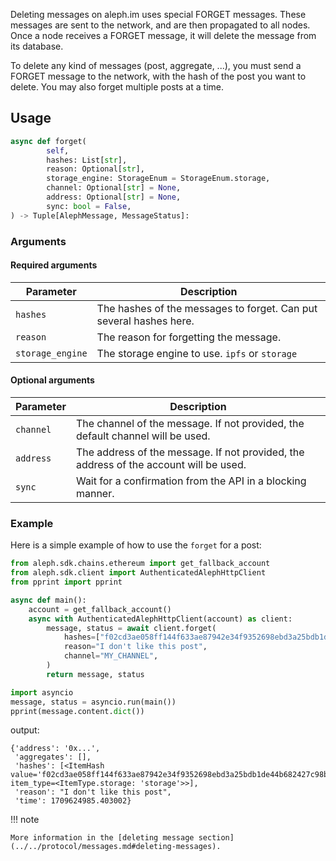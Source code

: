 Deleting messages on aleph.im uses special FORGET messages. These messages are
sent to the network, and are then propagated to all nodes. Once a node receives
a FORGET message, it will delete the message from its database.

To delete any kind of messages (post, aggregate, ...), you must send a FORGET message to the network, with the hash
of the post you want to delete. You may also forget multiple posts at a time.

## Usage

```py
async def forget(
        self,
        hashes: List[str],
        reason: Optional[str],
        storage_engine: StorageEnum = StorageEnum.storage,
        channel: Optional[str] = None,
        address: Optional[str] = None,
        sync: bool = False,
) -> Tuple[AlephMessage, MessageStatus]:
```

### Arguments

#### Required arguments

| Parameter        | Description                                                        |
|------------------|--------------------------------------------------------------------|
| `hashes`         | The hashes of the messages to forget. Can put several hashes here. |
| `reason`         | The reason for forgetting the message.                             |
| `storage_engine` | The storage engine to use. `ipfs` or `storage`                     |

#### Optional arguments

| Parameter | Description                                                                           |
|-----------|---------------------------------------------------------------------------------------|
| `channel` | The channel of the message. If not provided, the default channel will be used.        |
| `address` | The address of the message. If not provided, the address of the account will be used. |
| `sync`    | Wait for a confirmation from the API in a blocking manner.                            |

### Example

Here is a simple example of how to use the `forget` for a post:

```python
from aleph.sdk.chains.ethereum import get_fallback_account
from aleph.sdk.client import AuthenticatedAlephHttpClient
from pprint import pprint

async def main():
    account = get_fallback_account()
    async with AuthenticatedAlephHttpClient(account) as client:
        message, status = await client.forget(
            hashes=["f02cd3ae058ff144f633ae87942e34f9352698ebd3a25bdb1de44b682427c98b"],
            reason="I don't like this post",
            channel="MY_CHANNEL",
        )
        return message, status

import asyncio
message, status = asyncio.run(main())
pprint(message.content.dict())
```

output:

```
{'address': '0x...',
 'aggregates': [],
 'hashes': [<ItemHash value='f02cd3ae058ff144f633ae87942e34f9352698ebd3a25bdb1de44b682427c98b' item_type=<ItemType.storage: 'storage'>>],
 'reason': "I don't like this post",
 'time': 1709624985.403002}
```

!!! note

    More information in the [deleting message section](../../protocol/messages.md#deleting-messages).